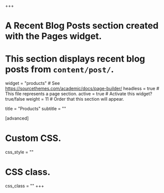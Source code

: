 +++
# A Recent Blog Posts section created with the Pages widget.
# This section displays recent blog posts from `content/post/`.

widget = "products"  # See https://sourcethemes.com/academic/docs/page-builder/
headless = true  # This file represents a page section.
active = true  # Activate this widget? true/false
weight = 11  # Order that this section will appear.

title = "Products"
subtitle = ""

[advanced]
 # Custom CSS. 
 css_style = ""
 
 # CSS class.
 css_class = ""
+++
